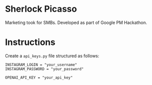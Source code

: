 # Sherlock Picasso

Marketing took for SMBs. Developed as part of Google PM Hackathon.

# Instructions

Create a `api_keys.py` file structured as follows:

```
INSTAGRAM_LOGIN = "your_username"
INSTAGRAM_PASSWORD = "your_password"

OPENAI_API_KEY = "your_api_key"
``````